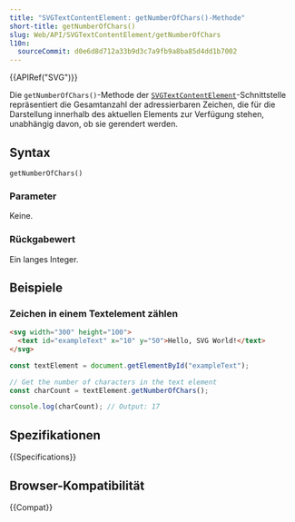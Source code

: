 ```yaml
---
title: "SVGTextContentElement: getNumberOfChars()-Methode"
short-title: getNumberOfChars()
slug: Web/API/SVGTextContentElement/getNumberOfChars
l10n:
  sourceCommit: d0e6d8d712a33b9d3c7a9fb9a8ba85d4dd1b7002
---
```


{{APIRef("SVG")}}

Die `getNumberOfChars()`-Methode der [`SVGTextContentElement`](/de/docs/Web/API/SVGTextContentElement)-Schnittstelle repräsentiert die Gesamtanzahl der adressierbaren Zeichen, die für die Darstellung innerhalb des aktuellen Elements zur Verfügung stehen, unabhängig davon, ob sie gerendert werden.

## Syntax

```js-nolint
getNumberOfChars()
```

### Parameter

Keine.

### Rückgabewert

Ein langes Integer.

## Beispiele

### Zeichen in einem Textelement zählen

```html
<svg width="300" height="100">
  <text id="exampleText" x="10" y="50">Hello, SVG World!</text>
</svg>
```

```js
const textElement = document.getElementById("exampleText");

// Get the number of characters in the text element
const charCount = textElement.getNumberOfChars();

console.log(charCount); // Output: 17
```

## Spezifikationen

{{Specifications}}

## Browser-Kompatibilität

{{Compat}}
